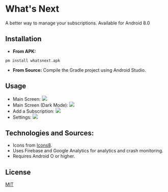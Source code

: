 # What's Next

A better way to manage your subscriptions. Available for Android 8.0

## Installation

* **From APK:** 
```
pm install whatsnext.apk
```
* **From Source:** 
Compile the Gradle project using Android Studio.

## Usage

* Main Screen:
![](https://i.ibb.co/TkJ7XDG/Light-Mode-Dashboard-1.png)
* Main Screen (Dark Mode): 
![](https://i.ibb.co/qjc4Tk3/dark-Mode-Dashboard.png)
* Add a Subscription:
![](https://i.ibb.co/r4wqpyf/Add-Subscription-Dark.png)
* Settings:
![](https://i.ibb.co/XFKL2cZ/settings-Page-Dark.png)



## Technologies and Sources:
* Icons from [Icons8](https://choosealicense.com/licenses/mit).
* Uses Firebase and Google Analytics for analytics and crash monitoring.
* Requires Android O or higher.

## License

[MIT](https://choosealicense.com/licenses/mit/)
